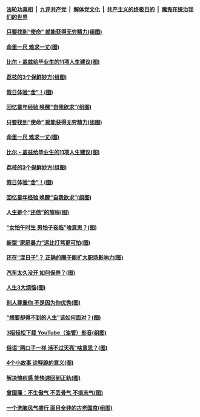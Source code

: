 ####  [法轮功真相](../../../../basic/blob/master/README.md?t=06221101) &nbsp;|&nbsp; [九评共产党](../../../../9ping.md/blob/master/README.md?t=06221101) &nbsp;|&nbsp; [解体党文化](../../../../jtdwh.md/blob/master/README.md?t=06221101)  &nbsp;|&nbsp; [共产主义的终极目的](../../../../gczydzjmd.md/blob/master/README.md?t=06221101) &nbsp;|&nbsp; [魔鬼在统治我们的世界](../../../../mgztzwmdsj.md/blob/master/README.md?t=06221101) 

#### [只要找到“使命” 就能获得无穷精力(组图)](../pages/p8/937159.md?t=06221101) 

#### [命里一尺 难求一丈(图)](../pages/p8/936782.md?t=06221101) 

#### [比尔・盖兹给毕业生的11项人生建议(图)](../pages/p8/936231.md?t=06221101) 

#### [荔枝的3个保鲜妙方(组图)](../pages/p8/936950.md?t=06221101) 

#### [假日体验“舍”！(图)](../pages/p8/937183.md?t=06221101) 

#### [回忆童年经验 唤醒“自我欲求”(组图)](../pages/p8/937082.md?t=06221101) 

#### [只要找到“使命” 就能获得无穷精力(组图)](../pages/p8/937159.md?t=06221101) 

#### [命里一尺 难求一丈(图)](../pages/p8/936782.md?t=06221101) 

#### [比尔・盖兹给毕业生的11项人生建议(图)](../pages/p8/936231.md?t=06221101) 

#### [荔枝的3个保鲜妙方(组图)](../pages/p8/936950.md?t=06221101) 

#### [假日体验“舍”！(图)](../pages/p8/937183.md?t=06221101) 

#### [回忆童年经验 唤醒“自我欲求”(组图)](../pages/p8/937082.md?t=06221101) 

#### [人生是个“还债”的旅程(图)](../pages/p8/936768.md?t=06221101) 

#### [“女怕午时生 男怕子夜临”啥意思？(图)](../pages/p8/937081.md?t=06221101) 

#### [新型“家庭暴力”远比打骂更可怕(图)](../pages/p8/936230.md?t=06221101) 

#### [还在“混日子”？ 正确的圈子能扩大职场影响力(图)](../pages/p8/937049.md?t=06221101) 

#### [汽车太久没开 如何保养？(图)](../pages/p8/937035.md?t=06221101) 

#### [人生3大烦恼(图)](../pages/p8/936959.md?t=06221101) 

#### [别人尊重你 不是因为你优秀(图)](../pages/p8/936253.md?t=06221101) 

#### [“想要却得不到的人生”该如何面对？(图)](../pages/p8/936933.md?t=06221101) 

#### [3招轻松下载 YouTube（油管）影音(组图)](../pages/p8/936922.md?t=06221101) 

#### [俗语“两口子一样 活不过天亮”啥意思？(图)](../pages/p8/936917.md?t=06221101) 

#### [4个小故事 诠释跪的意义(图)](../pages/p8/936353.md?t=06221101) 

#### [解决愧疚感 能快速回到正轨(图)](../pages/p8/936834.md?t=06221101) 

#### [曾国藩：不生傲气 不丢骨气 不损志气(图)](../pages/p8/936248.md?t=06221101) 

#### [一个洗脑风气盛行 面目全非的古老国度(组图)](../pages/p8/936759.md?t=06221101) 

